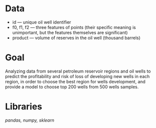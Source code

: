 # Data

- id — unique oil well identifier
- f0, f1, f2 — three features of points (their specific meaning is unimportant, but the features themselves are significant)
- product — volume of reserves in the oil well (thousand barrels)

# Goal
Analyzing data from several petroleum reservoir regions and oil wells to predict the profitability and risk of loss of developing new wells in each region, in order to choose the best region for wells development, and provide a model to choose top 200 wells from 500 wells samples. 

# Libraries
*pandas, numpy, sklearn*
